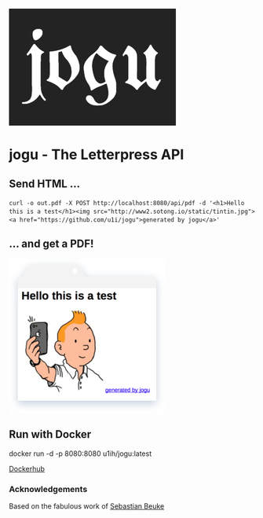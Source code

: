 ![](https://raw.githubusercontent.com/u1i/jogu/master/img/jlogo.png)

# jogu - The Letterpress API

## Send HTML ...
`curl -o out.pdf -X POST http://localhost:8080/api/pdf -d '<h1>Hello this is a test</h1><img src="http://www2.sotong.io/static/tintin.jpg"><a href="https://github.com/u1i/jogu">generated by jogu</a>'`

## ... and get a PDF!

![](https://raw.githubusercontent.com/u1i/jogu/master/img/jogu3.png)

## Run with Docker

docker run -d -p 8080:8080 u1ih/jogu:latest

[Dockerhub](https://hub.docker.com/r/u1ih/jogu/)


### Acknowledgements 

Based on the fabulous work of [Sebastian Beuke](https://github.com/madnight/docker-alpine-wkhtmltopdf)

